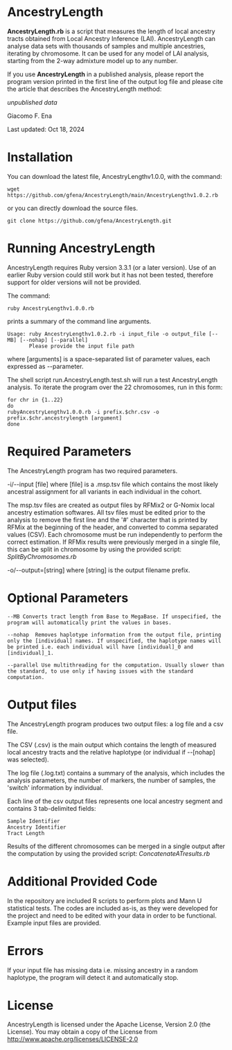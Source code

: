 # AncestryLength

**AncestryLength.rb** is a script that measures the length of local ancestry tracts obtained from Local Ancestry Inference (LAI). AncestryLength can analyse data sets with thousands of samples and multiple ancestries, iterating by chromosome. It can be used for any model of LAI analysis, starting from the 2-way admixture model up to any number.

If you use **AncestryLength** in a published analysis, please report the program version printed in the first line of the output log file and please cite the article that describes the AncestryLength method:

  *unpublished data*

Giacomo F. Ena

Last updated: Oct 18, 2024

# Installation

You can download the latest file, AncestryLengthv1.0.0, with the command:

 ```wget https://github.com/gfena/AncestryLength/main/AncestryLengthv1.0.2.rb```

or you can directly download the source files.

```git clone https://github.com/gfena/AncestryLength.git```

# Running AncestryLength

AncestryLength requires Ruby version 3.3.1 (or a later version). Use of an earlier Ruby version could still work but it has not been tested, therefore support for older versions will not be provided.

The command:

```ruby AncestryLengthv1.0.0.rb```

prints a summary of the command line arguments.

```
Usage: ruby AncestryLengthv1.0.2.rb -i input_file -o output_file [--MB] [--nohap] [--parallel]
       Please provide the input file path
```

where [arguments] is a space-separated list of parameter values, each expressed as --parameter.

The shell script run.AncestryLength.test.sh will run a test AncestryLength analysis.
To iterate the program over the 22 chromosomes, run in this form:

```
for chr in {1..22}
do
rubyAncestryLengthv1.0.0.rb -i prefix.$chr.csv -o prefix.$chr.ancestrylength [argument]
done
```

# Required Parameters

The AncestryLength program has two required parameters.

   -i/--input [file] where [file] is a .msp.tsv file which contains the most likely ancestral assignment for all variants in each individual in the cohort. 
   
   The msp.tsv files are created as output files by RFMix2 or G-Nomix local ancestry estimation softwares.
   All tsv files must be edited prior to the analysis to remove the first line and the '#' character that is printed by RFMix at the beginning of the header, and converted to comma separated values (CSV).
   Each chromosome must be run independently to perform the correct estimation. If RFMix results were previously merged in a single file, this can be split in chromosome by using the provided script: _SplitByChromosomes.rb_

   -o/--output=[string] where [string] is the output filename prefix.

# Optional Parameters

    --MB Converts tract length from Base to MegaBase. If unspecified, the program will automatically print the values in bases.
    
    --nohap  Removes haplotype information from the output file, printing only the [individual] names. If unspecified, the haplotype names will be printed i.e. each individual will have [individual]_0 and [individual]_1.
    
    --parallel Use multithreading for the computation. Usually slower than the standard, to use only if having issues with the standard computation.

# Output files

The AncestryLength program produces two output files: a log file and a csv file.

The CSV (.csv) is the main output which contains the length of measured local ancestry tracts and the relative haplotype (or individual if --[nohap] was selected).
   
The log file (.log.txt) contains a summary of the analysis, which includes the analysis parameters, the number of markers, the number of samples, the 'switch' information by individual.

Each line of the csv output files represents one local ancestry segment and contains 3 tab-delimited fields:

    Sample Identifier
    Ancestry Identifier
    Tract Length

Results of the different chromosomes can be merged in a single output after the computation by using the provided script: _ConcatenateATresults.rb_

# Additional Provided Code
In the repository are included R scripts to perform plots and Mann U statistical tests. The codes are included as-is, as they were developed for the project and need to be edited with your data in order to be functional. Example input files are provided.

# Errors
If your input file has missing data i.e. missing ancestry in a random haplotype, the program will detect it and automatically stop.

# License

AncestryLength is licensed under the Apache License, Version 2.0 (the License). You may obtain a copy of the License from http://www.apache.org/licenses/LICENSE-2.0
